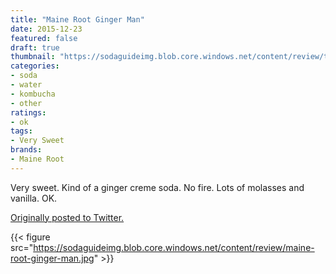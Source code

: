 ```yaml
---
title: "Maine Root Ginger Man"
date: 2015-12-23
featured: false
draft: true
thumbnail: "https://sodaguideimg.blob.core.windows.net/content/review/thumbs/maine-root-ginger-man.jpg"
categories:
- soda
- water
- kombucha
- other
ratings:
- ok
tags:
- Very Sweet
brands:
- Maine Root
---
```


Very sweet. Kind of a ginger creme soda. No fire. Lots of molasses and vanilla. OK.

[Originally posted to Twitter.](https://twitter.com/Cavorter/status/679805315584536576)

{{< figure src="https://sodaguideimg.blob.core.windows.net/content/review/maine-root-ginger-man.jpg" >}}


